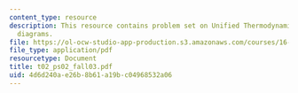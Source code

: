 ```yaml
---
content_type: resource
description: This resource contains problem set on Unified Thermodynamics like p-v
  diagrams.
file: https://ol-ocw-studio-app-production.s3.amazonaws.com/courses/16-01-unified-engineering-i-ii-iii-iv-fall-2005-spring-2006/4d6d240ae26b8b61a19bc04968532a06_t02_ps02_fall03.pdf
file_type: application/pdf
resourcetype: Document
title: t02_ps02_fall03.pdf
uid: 4d6d240a-e26b-8b61-a19b-c04968532a06
---
```

